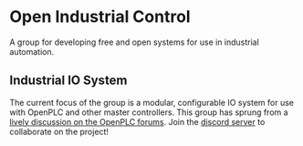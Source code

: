 # Open Industrial Control

A group for developing free and open systems for use in industrial automation.

## Industrial IO System

The current focus of the group is a modular, configurable IO system for use with OpenPLC and other master controllers.
This group has sprung from a [lively discussion on the OpenPLC forums](https://discord.com/channels/1390406671884353717/1390410667579932717/1390413088309645322). 
Join the [discord server](https://discord.gg/tZAEUjhe6q) to collaborate on the project!
